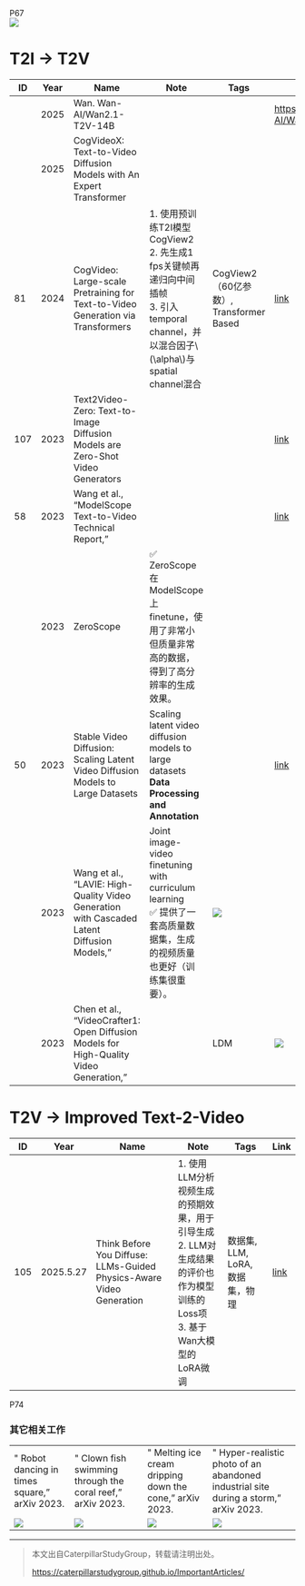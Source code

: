 P67   
![](../../assets/08-67.png)

# T2I -> T2V

|ID|Year|Name|Note|Tags|Link|
|---|---|---|---|---|---|
||2025|Wan. Wan-AI/Wan2.1-T2V-14B||| https://huggingface.co/Wan-AI/Wan2.1-T2V-14B|
||2025|CogVideoX: Text-to-Video Diffusion Models with An Expert Transformer|
|81|2024|CogVideo: Large-scale Pretraining for Text-to-Video Generation via Transformers|1. 使用预训练T2I模型CogView2<br>2. 先生成1 fps关键帧再递归向中间插帧<br>3. 引入temporal channel，并以混合因子\\(\alpha\\)与spatial channel混合|CogView2（60亿参数）, Transformer Based|[link](https://caterpillarstudygroup.github.io/ReadPapers/81.html)|
|107|2023|Text2Video-Zero: Text-to-Image Diffusion Models are Zero-Shot Video Generators||| [link](https://caterpillarstudygroup.github.io/ReadPapers/107.html)| 
|58|2023|Wang et al., “ModelScope Text-to-Video Technical Report,”| ||[link](https://caterpillarstudygroup.github.io/ReadPapers/58.html)|
||2023|ZeroScope| &#x2705; ZeroScope 在 ModelScope 上 finetune，使用了非常小但质量非常高的数据，得到了高分辨率的生成效果。   |
|50|2023|Stable Video Diffusion: Scaling Latent Video Diffusion Models to Large Datasets|Scaling latent video diffusion models to large datasets<br>**Data Processing and Annotation**||[link](https://caterpillarstudygroup.github.io/ReadPapers/50.html)|
||2023|Wang et al., “LAVIE: High-Quality Video Generation with Cascaded Latent Diffusion Models,”|Joint image-video finetuning with curriculum learning<br> &#x2705; 提供了一套高质量数据集，生成的视频质量也更好（训练集很重要）。|![](../../assets/08-81.png) |
||2023| Chen et al., “VideoCrafter1: Open Diffusion Models for High-Quality Video Generation,”||  LDM|![](../../assets/08-80.png) |

# T2V -> Improved Text-2-Video

|ID|Year|Name|Note|Tags|Link|
|---|---|---|---|---|---|
|105|2025.5.27|Think Before You Diffuse: LLMs-Guided Physics-Aware Video Generation| 1. 使用LLM分析视频生成的预期效果，用于引导生成<br> 2. LLM对生成结果的评价也作为模型训练的Loss项<br> 3. 基于Wan大模型的LoRA微调| 数据集, LLM, LoRA, 数据集，物理  |[link](132.md)|

P74  
### 其它相关工作

|||||
|--|--|--|--|
| " Robot dancing in times square,” arXiv 2023.  | " Clown fish swimming through the coral reef,” arXiv 2023.| " Melting ice cream dripping down the cone,” arXiv 2023.| " Hyper-realistic photo of an abandoned industrial site during a storm,” arXiv 2023.|
| ![](../../assets/08-74-1.png)  |  ![](../../assets/08-74-2.png) | ![](../../assets/08-74-3.png)  |  ![](../../assets/08-74-4.png) |  


---------------------------------------
> 本文出自CaterpillarStudyGroup，转载请注明出处。
>
> https://caterpillarstudygroup.github.io/ImportantArticles/